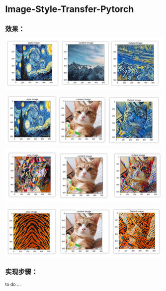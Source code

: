 # Image-Style-Transfer-Pytorch

## 效果：
![image-20210613014512246](https://github.com/Chillstepp/Image-Style-Transfer-Pytorch/blob/main/readme_ing/imag1.png?raw=true)

![image-20210613014803370](https://github.com/Chillstepp/Image-Style-Transfer-Pytorch/blob/main/readme_ing/image2.png?raw=true)

![image-20210613020119530](https://github.com/Chillstepp/Image-Style-Transfer-Pytorch/blob/main/readme_ing/image3.png?raw=true)

![image-20210613020119531](https://github.com/Chillstepp/Image-Style-Transfer-Pytorch/blob/main/readme_ing/image4.jpg?raw=true)

## 实现步骤：
to do ...
